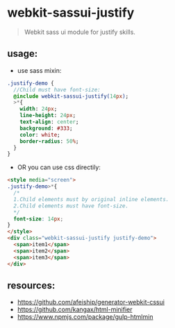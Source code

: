 # webkit-sassui-justify
> Webkit sass ui module for justify skills.

## usage:
+ use sass mixin:
```sass
.justify-demo {
  //Child must have font-size:
  @include webkit-sassui-justify(14px);
  >*{
    width: 24px;
    line-height: 24px;
    text-align: center;
    background: #333;
    color: white;
    border-radius: 50%;
  }
}
```

+ OR you can use css directily:
```html
<style media="screen">
.justify-demo>*{
  /*
  1.Child elements must by original inline elements.
  2.Child elements must have font-size.
  */
  font-size: 14px;
}
</style>
<div class="webkit-sassui-justify justify-demo">
  <span>item1</span>
  <span>item2</span>
  <span>item3</span>
</div>

```


## resources:
+ https://github.com/afeiship/generator-webkit-cssui
+ https://github.com/kangax/html-minifier
+ https://www.npmjs.com/package/gulp-htmlmin
